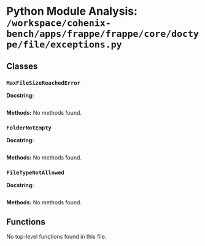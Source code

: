 # Python Module Analysis: `/workspace/cohenix-bench/apps/frappe/frappe/core/doctype/file/exceptions.py`

## Classes

### `MaxFileSizeReachedError`


**Docstring:**
```

```

**Methods:**
No methods found.

### `FolderNotEmpty`


**Docstring:**
```

```

**Methods:**
No methods found.

### `FileTypeNotAllowed`


**Docstring:**
```

```

**Methods:**
No methods found.




## Functions

No top-level functions found in this file.
